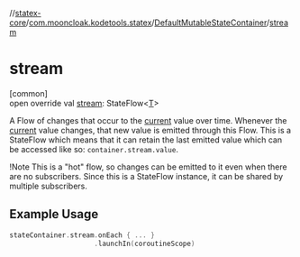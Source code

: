 //[statex-core](../../../index.md)/[com.mooncloak.kodetools.statex](../index.md)/[DefaultMutableStateContainer](index.md)/[stream](stream.md)

# stream

[common]\
open override val [stream](stream.md): StateFlow&lt;[T](index.md)&gt;

A Flow of changes that occur to the [current](current.md) value over time. Whenever the [current](https://developer.android.com/reference/kotlin/androidx/compose/runtime/State.html) value changes, that new value is emitted through this Flow. This is a StateFlow which means that it can retain the last emitted value which can be accessed like so: `container.stream.value`.

!Note This is a &quot;hot&quot; flow, so changes can be emitted to it even when there are no subscribers. Since this is a StateFlow instance, it can be shared by multiple subscribers.

## Example Usage

```kotlin
stateContainer.stream.onEach { ... }
                     .launchIn(coroutineScope)
```
